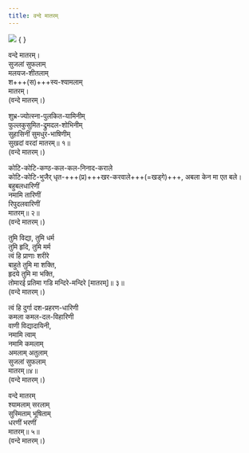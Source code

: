 ```yaml
---
title: वन्दे मातरम्
---
```


![](../../images/vande_mAtaram.jpg)
{ }


वन्दे मातरम्।  
सुजलां सुफलाम्  
मलयज-शीतलाम्  
श+++(स)+++स्य-श्यामलाम्  
मातरम्।  
(वन्दे मातरम्।)

शुभ्र-ज्योत्स्ना-पुलकित-यामिनीम्  
फुल्लकुसुमित-द्रुमदल-शोभिनीम्  
सुहासिनीं सुमधुर-भाषिणीम्  
सुखदां वरदां मातरम्॥ १॥  
(वन्दे मातरम्।)

कोटि-कोटि-कण्ठ-कल-कल-निनाद-कराले  
कोटि-कोटि-भुजैर् धृत-+++(प्र)+++खर-करवाले+++(=खड्गे)+++,
अबला केन मा एत बले।  
बहुबलधारिणीं  
नमामि तारिणीं  
रिपुदलवारिणीं  
मातरम्॥ २॥  
(वन्दे मातरम्।)

तुमि विद्या, तुमि धर्म  
तुमि हृदि, तुमि मर्म  
त्वं हि प्राणाः शरीरे  
बाहुते तुमि मा शक्ति,  
हृदये तुमि मा भक्ति,  
तोमारई प्रतिमा गडि मन्दिरे-मन्दिरे [मातरम्]॥ ३॥  
(वन्दे मातरम्।)

त्वं हि दुर्गा दश-प्रहरण-धारिणी  
कमला कमल-दल-विहारिणी  
वाणी विद्यादायिनी,  
नमामि त्वाम्  
नमामि कमलाम्  
अमलाम् अतुलाम्  
सुजलां सुफलाम्  
मातरम्॥४॥  
(वन्दे मातरम्।)

वन्दे मातरम्  
श्यामलाम् सरलाम्  
सुस्मिताम् भूषिताम्  
धरणीं भरणीं  
मातरम्॥ ५॥  
(वन्दे मातरम्।)